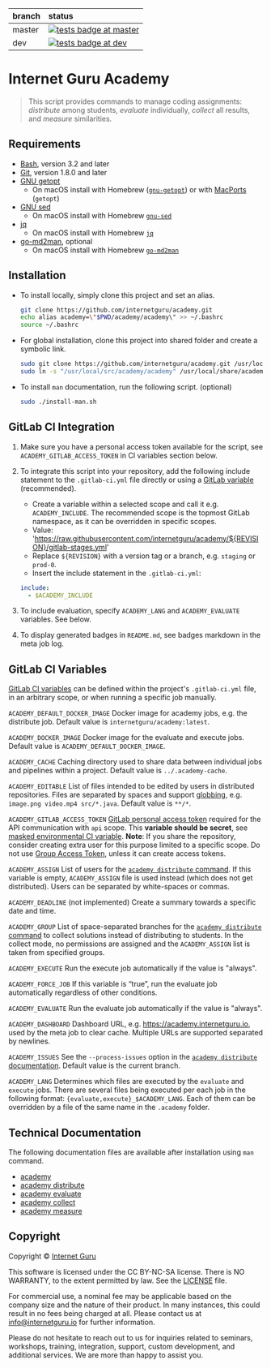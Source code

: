 
| branch  | status |
| :------------- | :------------- |
| master | [![tests badge at master](https://github.com/internetguru/academy/workflows/tests/badge.svg?branch=master)](https://github.com/internetguru/academy/actions?query=branch%3Amaster)|
| dev | [![tests badge at dev](https://github.com/internetguru/academy/workflows/tests/badge.svg?branch=dev)](https://github.com/internetguru/academy/actions?query=branch%3Adev)|

# Internet Guru Academy

> This script provides commands to manage coding assignments: _distribute_ among students, _evaluate_ individually, _collect_ all results, and _measure_ similarities.

## Requirements

- [Bash](https://www.gnu.org/software/bash/), version 3.2 and later
- [Git](https://git-scm.com/), version 1.8.0 and later
- [GNU getopt](http://frodo.looijaard.name/project/getopt)
  - On macOS install with Homebrew ([`gnu-getopt`](http://braumeister.org/formula/gnu-getopt)) or with [MacPorts](https://www.macports.org/) (`getopt`)
- [GNU sed](https://www.gnu.org/software/sed/)
  - On macOS install with Homebrew [`gnu-sed`](http://braumeister.org/formula/gnu-sed)
- [jq](https://stedolan.github.io/jq/)
  - On macOS install with Homebrew [`jq`](https://formulae.brew.sh/formula/jq)
- [go-md2man](https://github.com/cpuguy83/go-md2man), optional
  - On macOS install with Homebrew [`go-md2man`](https://formulae.brew.sh/formula/go-md2man)

## Installation

- To install locally, simply clone this project and set an alias.

   ```sh
   git clone https://github.com/internetguru/academy.git
   echo alias academy=\"$PWD/academy/academy\" >> ~/.bashrc
   source ~/.bashrc
   ```

- For global installation, clone this project into shared folder and create a symbolic link.

   ```sh
   sudo git clone https://github.com/internetguru/academy.git /usr/local/src
   sudo ln -s "/usr/local/src/academy/academy" /usr/local/share/academy
   ```

- To install `man` documentation, run the following script. (optional)
   ```sh
   sudo ./install-man.sh
   ```

## GitLab CI Integration

1. Make sure you have a personal access token available for the script, see `ACADEMY_GITLAB_ACCESS_TOKEN` in CI variables section below.

1. To integrate this script into your repository, add the following include statement to the `.gitlab-ci.yml` file directly or using a [GitLab variable](https://docs.gitlab.com/ee/ci/variables/#define-a-cicd-variable-in-the-ui) (recommended).

   - Create a variable within a selected scope and call it e.g. `ACADEMY_INCLUDE`. The recommended scope is the topmost GitLab namespace, as it can be overridden in specific scopes.
   - Value: 'https://raw.githubusercontent.com/internetguru/academy/${REVISION}/gitlab-stages.yml'
   - Replace `${REVISION}` with a version tag or a branch, e.g. `staging` or `prod-0`.
   - Insert the include statement in the `.gitlab-ci.yml`:

   ```yaml
   include:
     - $ACADEMY_INCLUDE
   ```

1. To include evaluation, specify `ACADEMY_LANG` and `ACADEMY_EVALUATE` variables. See below.

1. To display generated badges in `README.md`, see badges markdown in the meta job log.

## GitLab CI Variables

[GitLab CI variables](https://docs.gitlab.com/ee/ci/variables/#define-a-cicd-variable-in-the-ui) can be defined within the project's `.gitlab-ci.yml` file, in an arbitrary scope, or when running a specific job manually.

`ACADEMY_DEFAULT_DOCKER_IMAGE`
Docker image for academy jobs, e.g. the distribute job. Default value is `internetguru/academy:latest`.

`ACADEMY_DOCKER_IMAGE`
Docker image for the evaluate and execute jobs. Default value is `ACADEMY_DEFAULT_DOCKER_IMAGE`.

`ACADEMY_CACHE`
Caching directory used to share data between individual jobs and pipelines within a project. Default value is `../.academy-cache`.

`ACADEMY_EDITABLE`
List of files intended to be edited by users in distributed repositories. Files are separated by spaces and support [globbing](https://tldp.org/LDP/abs/html/globbingref.html), e.g. `image.png video.mp4 src/*.java`. Default value is `**/*`.

`ACADEMY_GITLAB_ACCESS_TOKEN`
[GitLab personal access token](https://docs.gitlab.com/ee/user/profile/personal_access_tokens.html#creating-a-personal-access-token) required for the API communication with `api` scope. This **variable should be secret**, see [masked environmental CI variable](https://docs.gitlab.com/ee/ci/variables/#add-a-cicd-variable-to-a-project).
**Note**: If you share the repository, consider creating extra user for this purpose limited to a specific scope. Do not use [Group Access Token](https://docs.gitlab.com/ee/user/group/settings/group_access_tokens.html), unless it can create access tokens.

`ACADEMY_ASSIGN`
List of users for the [`academy distribute` command](documentation/academy-distribute.md). If this variable is empty, `ACADEMY_ASSIGN` file is used instead (which does not get distributed). Users can be separated by white-spaces or commas.

`ACADEMY_DEADLINE` (not implemented)
Create a summary towards a specific date and time.

`ACADEMY_GROUP`
List of space-separated branches for the [`academy distribute` command](documentation/academy-distribute.md) to collect solutions instead of distributing to students. In the collect mode, no permissions are assigned and the `ACADEMY_ASSIGN` list is taken from specified groups.

`ACADEMY_EXECUTE`
Run the execute job automatically if the value is "always".

`ACADEMY_FORCE_JOB`
If this variable is “true”, run the evaluate job automatically regardless of other conditions.

`ACADEMY_EVALUATE`
Run the evaluate job automatically if the value is "always".

`ACADEMY_DASHBOARD`
Dashboard URL, e.g. https://academy.internetguru.io, used by the meta job to clear cache. Multiple URLs are supported separated by newlines.

`ACADEMY_ISSUES`
See the `--process-issues` option in the [`academy distribute` documentation](documentation/academy-distribute.md). Default value is the current branch.

`ACADEMY_LANG`
Determines which files are executed by the `evaluate` and `execute` jobs. There are several files being executed per each job in the following format: `{evaluate,execute}_$ACADEMY_LANG`. Each of them can be overridden by a file of the same name in the `.academy` folder.

## Technical Documentation

The following documentation files are available after installation using `man` command.

- [academy](documentation/academy.md)
- [academy distribute](documentation/academy-distribute.md)
- [academy evaluate](documentation/academy-evaluate.md)
- [academy collect](documentation/academy-collect.md)
- [academy measure](documentation/academy-measure.md)

## Copyright

Copyright © [Internet Guru](https://www.internetguru.io)

This software is licensed under the CC BY-NC-SA license. There is NO WARRANTY, to the extent permitted by law. See the [LICENSE](LICENSE) file.

For commercial use, a nominal fee may be applicable based on the company size and the nature of their product. In many instances, this could result in no fees being charged at all. Please contact us at info@internetguru.io for further information.

Please do not hesitate to reach out to us for inquiries related to seminars, workshops, training, integration, support, custom development, and additional services. We are more than happy to assist you.
